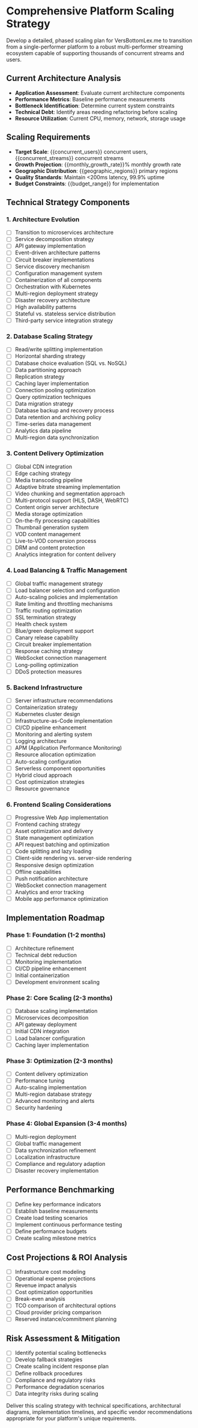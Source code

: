 # Comprehensive Platform Scaling Strategy

Develop a detailed, phased scaling plan for VersBottomLex.me to transition from a single-performer platform to a robust multi-performer streaming ecosystem capable of supporting thousands of concurrent streams and users.

## Current Architecture Analysis
- **Application Assessment**: Evaluate current architecture components
- **Performance Metrics**: Baseline performance measurements
- **Bottleneck Identification**: Determine current system constraints
- **Technical Debt**: Identify areas needing refactoring before scaling
- **Resource Utilization**: Current CPU, memory, network, storage usage

## Scaling Requirements
- **Target Scale**: {{concurrent_users}} concurrent users, {{concurrent_streams}} concurrent streams
- **Growth Projection**: {{monthly_growth_rate}}% monthly growth rate
- **Geographic Distribution**: {{geographic_regions}} primary regions
- **Quality Standards**: Maintain <200ms latency, 99.9% uptime
- **Budget Constraints**: {{budget_range}} for implementation

## Technical Strategy Components

### 1. Architecture Evolution
- [ ] Transition to microservices architecture
- [ ] Service decomposition strategy
- [ ] API gateway implementation
- [ ] Event-driven architecture patterns
- [ ] Circuit breaker implementations
- [ ] Service discovery mechanism
- [ ] Configuration management system
- [ ] Containerization of all components
- [ ] Orchestration with Kubernetes
- [ ] Multi-region deployment strategy
- [ ] Disaster recovery architecture
- [ ] High availability patterns
- [ ] Stateful vs. stateless service distribution
- [ ] Third-party service integration strategy

### 2. Database Scaling Strategy
- [ ] Read/write splitting implementation
- [ ] Horizontal sharding strategy
- [ ] Database choice evaluation (SQL vs. NoSQL)
- [ ] Data partitioning approach
- [ ] Replication strategy
- [ ] Caching layer implementation
- [ ] Connection pooling optimization
- [ ] Query optimization techniques
- [ ] Data migration strategy
- [ ] Database backup and recovery process
- [ ] Data retention and archiving policy
- [ ] Time-series data management
- [ ] Analytics data pipeline
- [ ] Multi-region data synchronization

### 3. Content Delivery Optimization
- [ ] Global CDN integration
- [ ] Edge caching strategy
- [ ] Media transcoding pipeline
- [ ] Adaptive bitrate streaming implementation
- [ ] Video chunking and segmentation approach
- [ ] Multi-protocol support (HLS, DASH, WebRTC)
- [ ] Content origin server architecture
- [ ] Media storage optimization
- [ ] On-the-fly processing capabilities
- [ ] Thumbnail generation system
- [ ] VOD content management
- [ ] Live-to-VOD conversion process
- [ ] DRM and content protection
- [ ] Analytics integration for content delivery

### 4. Load Balancing & Traffic Management
- [ ] Global traffic management strategy
- [ ] Load balancer selection and configuration
- [ ] Auto-scaling policies and implementation
- [ ] Rate limiting and throttling mechanisms
- [ ] Traffic routing optimization
- [ ] SSL termination strategy
- [ ] Health check system
- [ ] Blue/green deployment support
- [ ] Canary release capability
- [ ] Circuit breaker implementation
- [ ] Response caching strategy
- [ ] WebSocket connection management
- [ ] Long-polling optimization
- [ ] DDoS protection measures

### 5. Backend Infrastructure
- [ ] Server infrastructure recommendations
- [ ] Containerization strategy
- [ ] Kubernetes cluster design
- [ ] Infrastructure-as-Code implementation
- [ ] CI/CD pipeline enhancement
- [ ] Monitoring and alerting system
- [ ] Logging architecture
- [ ] APM (Application Performance Monitoring)
- [ ] Resource allocation optimization
- [ ] Auto-scaling configuration
- [ ] Serverless component opportunities
- [ ] Hybrid cloud approach
- [ ] Cost optimization strategies
- [ ] Resource governance

### 6. Frontend Scaling Considerations
- [ ] Progressive Web App implementation
- [ ] Frontend caching strategy
- [ ] Asset optimization and delivery
- [ ] State management optimization
- [ ] API request batching and optimization
- [ ] Code splitting and lazy loading
- [ ] Client-side rendering vs. server-side rendering
- [ ] Responsive design optimization
- [ ] Offline capabilities
- [ ] Push notification architecture
- [ ] WebSocket connection management
- [ ] Analytics and error tracking
- [ ] Mobile app performance optimization

## Implementation Roadmap

### Phase 1: Foundation (1-2 months)
- [ ] Architecture refinement
- [ ] Technical debt reduction
- [ ] Monitoring implementation
- [ ] CI/CD pipeline enhancement
- [ ] Initial containerization
- [ ] Development environment scaling

### Phase 2: Core Scaling (2-3 months)
- [ ] Database scaling implementation
- [ ] Microservices decomposition
- [ ] API gateway deployment
- [ ] Initial CDN integration
- [ ] Load balancer configuration
- [ ] Caching layer implementation

### Phase 3: Optimization (2-3 months)
- [ ] Content delivery optimization
- [ ] Performance tuning
- [ ] Auto-scaling implementation
- [ ] Multi-region database strategy
- [ ] Advanced monitoring and alerts
- [ ] Security hardening

### Phase 4: Global Expansion (3-4 months)
- [ ] Multi-region deployment
- [ ] Global traffic management
- [ ] Data synchronization refinement
- [ ] Localization infrastructure
- [ ] Compliance and regulatory adaption
- [ ] Disaster recovery implementation

## Performance Benchmarking
- [ ] Define key performance indicators
- [ ] Establish baseline measurements
- [ ] Create load testing scenarios
- [ ] Implement continuous performance testing
- [ ] Define performance budgets
- [ ] Create scaling milestone metrics

## Cost Projections & ROI Analysis
- [ ] Infrastructure cost modeling
- [ ] Operational expense projections
- [ ] Revenue impact analysis
- [ ] Cost optimization opportunities
- [ ] Break-even analysis
- [ ] TCO comparison of architectural options
- [ ] Cloud provider pricing comparison
- [ ] Reserved instance/commitment planning

## Risk Assessment & Mitigation
- [ ] Identify potential scaling bottlenecks
- [ ] Develop fallback strategies
- [ ] Create scaling incident response plan
- [ ] Define rollback procedures
- [ ] Compliance and regulatory risks
- [ ] Performance degradation scenarios
- [ ] Data integrity risks during scaling

Deliver this scaling strategy with technical specifications, architectural diagrams, implementation timelines, and specific vendor recommendations appropriate for your platform's unique requirements.
